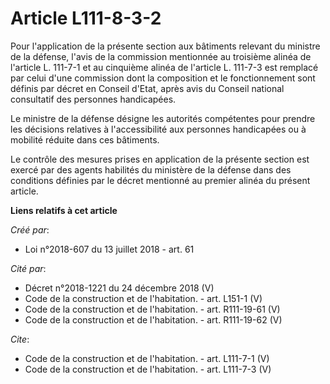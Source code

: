 # Article L111-8-3-2

Pour l'application de la présente section aux bâtiments relevant du ministre de la défense, l'avis de la commission
mentionnée au troisième alinéa de l'article L. 111-7-1 et au cinquième alinéa de l'article L. 111-7-3 est remplacé par celui
d'une commission dont la composition et le fonctionnement sont définis par décret en Conseil d'Etat, après avis du Conseil
national consultatif des personnes handicapées. 

Le ministre de la défense désigne les autorités compétentes pour prendre les décisions relatives à l'accessibilité aux
personnes handicapées ou à mobilité réduite dans ces bâtiments. 

Le contrôle des mesures prises en application de la présente section est exercé par des agents habilités du ministère de la
défense dans des conditions définies par le décret mentionné au premier alinéa du présent article.

**Liens relatifs à cet article**

_Créé par_:

  - Loi n°2018-607 du 13 juillet 2018 - art. 61

_Cité par_:

  - Décret n°2018-1221 du 24 décembre 2018 (V)
  - Code de la construction et de l'habitation. - art. L151-1 (V)
  - Code de la construction et de l'habitation. - art. R111-19-61 (V)
  - Code de la construction et de l'habitation. - art. R111-19-62 (V)

_Cite_:

  - Code de la construction et de l'habitation. - art. L111-7-1 (V)
  - Code de la construction et de l'habitation. - art. L111-7-3 (V)
